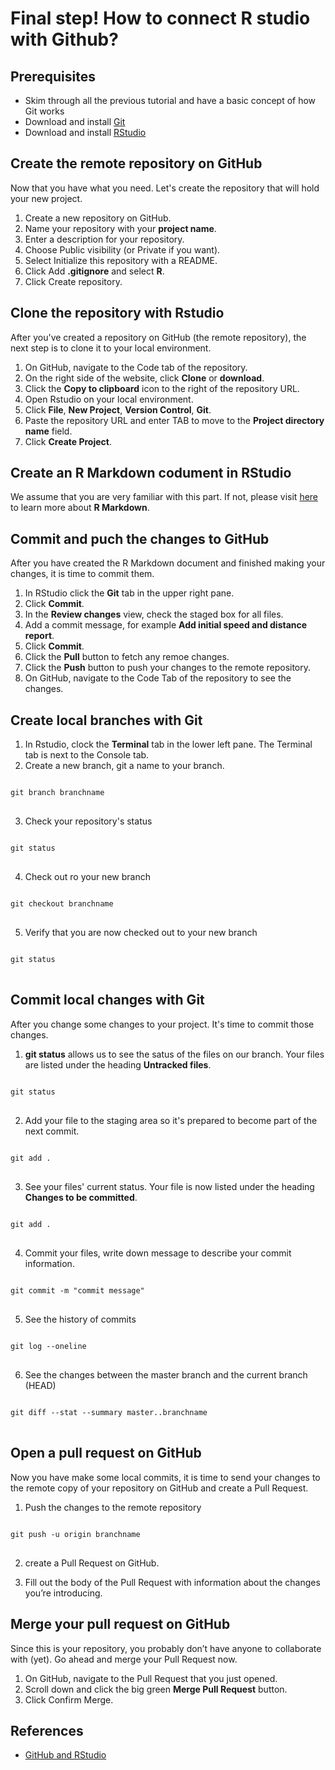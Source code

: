 # Final step! How to connect R studio with Github?
## Prerequisites
* Skim through all the previous tutorial and have a basic concept of how Git works
* Download and install [Git](https://docs.github.com/en/github/getting-started-with-github/set-up-git)
* Download and install [RStudio](https://www.rstudio.com/products/rstudio/download/)

## Create the remote repository on GitHub
Now that you have what you need. Let's create the repository that will hold your new project.

1. Create a new repository on GitHub.
2. Name your repository with your __project name__.
3. Enter a description for your repository.
4. Choose Public visibility (or Private if you want).
5. Select Initialize this repository with a README.
6. Click Add __.gitignore__ and select __R__.
7. Click Create repository.

## Clone the repository with Rstudio
After you've created a repository on GitHub (the remote repository), the next step is to clone it to your local environment.

1. On GitHub, navigate to the Code tab of the repository.
2. On the right side of the website, click __Clone__ or __download__.
3. Click the __Copy to clipboard__ icon to the right of the repository URL.
4. Open Rstudio on your local environment.
5. Click __File__, __New Project__, __Version Control__, __Git__.
6. Paste the repository URL and enter TAB to move to the __Project directory name__ field.
7. Click __Create Project__.

## Create an R Markdown codument in RStudio
We assume that you are very familiar with this part. If not, please visit [here](https://rmarkdown.rstudio.com/) to learn more about __R Markdown__.

## Commit and puch the changes to GitHub
After you have created the R Markdown document and finished making your changes, it is time to commit them.

1. In RStudio click the __Git__ tab in the upper right pane.
2. Click __Commit__.
3. In the __Review changes__ view, check the staged box for all files.
4. Add a commit message, for example __Add initial speed and distance report__.
5. Click __Commit__.
6. Click the __Pull__ button to fetch any remoe changes.
7. Click the __Push__ button to push your changes to the remote repository.
8. On GitHub, navigate to the Code Tab of the repository to see the changes.

## Create local branches with Git
1. In Rstudio, clock the __Terminal__ tab in the lower left pane. The Terminal tab is next to the Console tab.
2. Create a new branch, git a name to your branch.
<pre>
<code>
git branch branchname
</code>
</pre>
3. Check your repository's status
<pre>
<code>
git status
</code>
</pre>
4. Check out ro your new branch
<pre>
<code>
git checkout branchname
</code>
</pre>
5. Verify that you are now checked out to your new branch
<pre>
<code>
git status
</code>
</pre>

## Commit local changes with Git
After you change some changes to your project. It's time to commit those changes.
1. __git status__ allows us to see the satus of the files on our branch. Your files are listed under the heading __Untracked files__.
<pre>
<code>
git status
</code>
</pre>

2. Add your file to the staging area so it's prepared to become part of the next commit.
<pre>
<code>
git add .
</code>
</pre>

3. See your files' current status. Your file is now listed under the heading __Changes to be committed__.
<pre>
<code>
git add .
</code>
</pre>

4. Commit your files, write down message to describe your commit information.
<pre>
<code>
git commit -m "commit message"
</code>
</pre>

5. See the history of commits
<pre>
<code>
git log --oneline
</code>
</pre>

6. See the changes between the master branch and the current branch (HEAD)
<pre>
<code>
git diff --stat --summary master..branchname
</code>
</pre>

## Open a pull request on GitHub
Now you have make some local commits, it is time to send your changes to the remote copy of your repository on GitHub and create a Pull Request.
1. Push the changes to the remote repository
<pre>
<code>
git push -u origin branchname
</code>
</pre>

2. create a Pull Request on GitHub.

3. Fill out the body of the Pull Request with information about the changes you’re introducing.

## Merge your pull request on GitHub
Since this is your repository, you probably don’t have anyone to collaborate with (yet). Go ahead and merge your Pull Request now.
1. On GitHub, navigate to the Pull Request that you just opened.
2. Scroll down and click the big green __Merge Pull Request__ button.
3. Click Confirm Merge.

## References
- [GitHub and RStudio](https://resources.github.com/whitepapers/github-and-rstudio/)